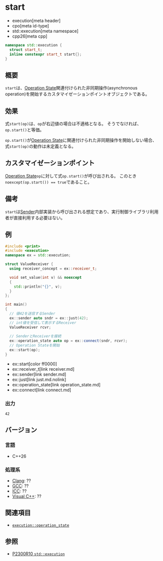 # start
* execution[meta header]
* cpo[meta id-type]
* std::execution[meta namespace]
* cpp26[meta cpp]

```cpp
namespace std::execution {
  struct start_t;
  inline constexpr start_t start{};
}
```

## 概要
`start`は、[Operation State](operation_state.md)関連付けられた非同期操作(asynchronous operation)を開始するカスタマイゼーションポイントオブジェクトである。


## 効果
式`start(op)`は、`op`が右辺値の場合は不適格となる。
そうでなければ、`op.start()`と等価。

`op.start()`が[Operation State](operation_state.md)に関連付けられた非同期操作を開始しない場合、式`start(op)`の動作は未定義となる。


## カスタマイゼーションポイント
[Operation State](operation_state.md)`op`に対して式`op.start()`が呼び出される。
このとき`noexcept(op.start()) == true`であること。


## 備考
`start`は[Sender](sender.md)内部実装から呼び出される想定であり、実行制御ライブラリ利用者が直接利用する必要はない。


## 例
```cpp
#include <print>
#include <execution>
namespace ex = std::execution;

struct ValueReceiver {
  using receiver_concept = ex::receiver_t;

  void set_value(int v) && noexcept
  {
    std::println("{}", v);
  }
};

int main()
{
  // 値42を送信するSender
  ex::sender auto sndr = ex::just(42);
  // int値を受信して表示するReceiver
  ValueReceiver rcvr;
 
  // SenderとReceiverを接続
  ex::operation_state auto op = ex::connect(sndr, rcvr);
  // Operation Stateを開始
  ex::start(op);
}
```
* ex::start[color ff0000]
* ex::receiver_t[link receiver.md]
* ex::sender[link sender.md]
* ex::just[link just.md.nolink]
* ex::operation_state[link operation_state.md]
* ex::connect[link connect.md]

### 出力
```
42
```


## バージョン
### 言語
- C++26

### 処理系
- [Clang](/implementation.md#clang): ??
- [GCC](/implementation.md#gcc): ??
- [ICC](/implementation.md#icc): ??
- [Visual C++](/implementation.md#visual_cpp): ??


## 関連項目
- [`execution::operation_state`](operation_state.md)


## 参照
- [P2300R10 `std::execution`](https://www.open-std.org/jtc1/sc22/wg21/docs/papers/2024/p2300r10.html)
